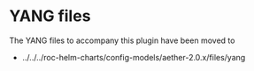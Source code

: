 # YANG files
The YANG files to accompany this plugin have been moved to 

* ../../../roc-helm-charts/config-models/aether-2.0.x/files/yang


